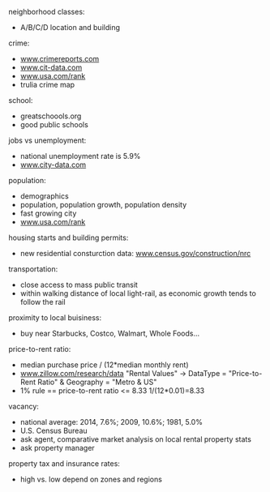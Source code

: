 neighborhood classes:
- A/B/C/D location and building

crime:
- www.crimereports.com
- www.cit-data.com
- www.usa.com/rank
- trulia crime map

school:
- greatschoools.org
- good public schools

jobs vs unemployment:
- national unemployment rate is 5.9%
- www.city-data.com

population:
- demographics
- population, population growth, population density
- fast growing city
- www.usa.com/rank

housing starts and building permits:
- new residential consturction data:
  www.census.gov/construction/nrc

transportation:
- close access to mass public transit
- within walking distance of local light-rail, as economic growth tends to follow the rail

proximity to local buisiness:
- buy near Starbucks, Costco, Walmart, Whole Foods...

price-to-rent ratio:
- median purchase price / (12\*median monthly rent)
- www.zillow.com/research/data
  "Rental Values" -> DataType = "Price-to-Rent Ratio" & Geography = "Metro & US"
- 1% rule == price-to-rent ratio <= 8.33
  1/(12\*0.01)=8.33 

vacancy:
- national average: 2014, 7.6%; 2009, 10.6%; 1981, 5.0%
- U.S. Census Bureau
- ask agent, comparative market analysis on local rental property stats
- ask property manager

property tax and insurance rates:
- high vs. low depend on zones and regions


